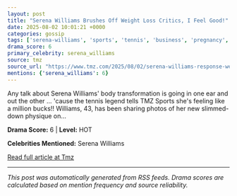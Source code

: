 ```yaml
---
layout: post
title: "Serena Williams Brushes Off Weight Loss Critics, I Feel Good!"
date: 2025-08-02 10:01:21 +0000
categories: gossip
tags: ['serena-williams', 'sports', 'tennis', 'business', 'pregnancy', 'source-tmz', 'drama-hot']
drama_score: 6
primary_celebrity: serena_williams
source: tmz
source_url: "https://www.tmz.com/2025/08/02/serena-williams-response-weight-loss-criticism/"
mentions: {'serena_williams': 6}
---
```


Any talk about Serena Williams' body transformation is going in one ear and out the other ... 'cause the tennis legend tells TMZ Sports she's feeling like a million bucks!! Williams, 43, has been sharing photos of her new slimmed-down physique on&hellip;

**Drama Score:** 6 | **Level:** HOT

**Celebrities Mentioned:** Serena Williams

[Read full article at Tmz](https://www.tmz.com/2025/08/02/serena-williams-response-weight-loss-criticism/)

---
*This post was automatically generated from RSS feeds. Drama scores are calculated based on mention frequency and source reliability.*
